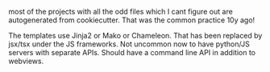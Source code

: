 most of the projects with all the odd files which I cant figure out are autogenerated from cookiecutter. 
That was the common practice 10y ago! 

The templates use Jinja2 or Mako or Chameleon. That has been replaced by jsx/tsx under the JS frameworks. 
Not uncommon now to have python/JS servers with separate APIs. 
Should have a command line API in addition to webviews. 


